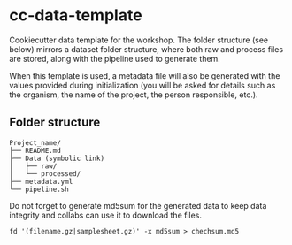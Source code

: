 # cc-data-template
Cookiecutter data template for the workshop. The folder structure (see below) mirrors a dataset folder structure, where both raw and process files are stored, along with the pipeline used to generate them. 

When this template is used, a metadata file will also be generated with the values provided during initialization (you will be asked for details such as the organism, the name of the project, the person responsible, etc.).

Folder structure 
-------
```
Project_name/
├── README.md
├── Data (symbolic link)
│   ├── raw/
│   └── processed/
├── metadata.yml
└── pipeline.sh
```

Do not forget to generate md5sum for the generated data to keep data integrity and collabs can use it to download the files. 


```
fd '(filename.gz|samplesheet.gz)' -x md5sum > chechsum.md5
```

